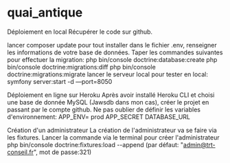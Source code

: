 # quai_antique
Déploiement en local
Récupérer le code sur github.

lancer composer update pour tout installer
dans le fichier .env, renseigner les informations de votre base de données.
Taper les commandes suivantes pour effectuer la migration:
php bin/console doctrine:database:create
php bin/console doctrine:migrations:diff
php bin/console doctrine:migrations:migrate
lancer le serveur local pour tester en local: symfony server:start -d —port=8050

Déploiement en ligne sur Heroku
Après avoir installé Heroku CLI et choisi une base de donnée MySQL (Jawsdb dans mon cas), créer le projet en passant par le compte github. Ne pas oublier de définir les variables d'environnement:
APP_ENV= prod
APP_SECRET
DATABASE_URL

Création d'un administrateur
La création de l'administrateur va se faire via les fixtures. Lancer la commande via le terminal pour créer l'administrateur php bin/console doctrine:fixtures:load --append (par défaut: "admin@trt-conseil.fr", mot de passe:321)
